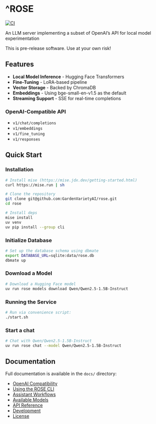 # ^ROSE

 [![CI](https://github.com/GardenVarietyAI/rose-server/actions/workflows/ci.yml/badge.svg)](https://github.com/GardenVarietyAI/rose-server/actions/workflows/ci.yml)

An LLM server implementing a subset of OpenAI’s API for local model experimentation

This is pre-release software. Use at your own risk!

## Features

- **Local Model Inference** - Hugging Face Transformers
- **Fine-Tuning** - LoRA-based pipeline
- **Vector Storage** - Backed by ChromaDB
- **Embeddings** - Using bge-small-en-v1.5 as the default
- **Streaming Support** - SSE for real-time completions

### OpenAI-Compatible API

- `v1/chat/completions`
- `v1/embeddings`
- `v1/fine_tuning`
- `v1/responses`

## Quick Start

### Installation

```bash
# Install mise (https://mise.jdx.dev/getting-started.html)
curl https://mise.run | sh

# Clone the repository
git clone git@github.com:GardenVarietyAI/rose.git
cd rose

# Install deps
mise install
uv venv
uv pip install --group cli
```

### Initialize Database

```bash
# Set up the database schema using dbmate
export DATABASE_URL=sqlite:data/rose.db
dbmate up
```

### Download a Model

```bash
# Download a Hugging Face model
uv run rose models download Qwen/Qwen2.5-1.5B-Instruct
```

### Running the Service

```bash
# Run via convenience script:
./start.sh
```

### Start a chat

```bash
# Chat with Qwen/Qwen2.5-1.5B-Instruct
uv run rose chat --model Qwen/Qwen2.5-1.5B-Instruct
```

## Documentation

Full documentation is available in the `docs/` directory:

- [OpenAI Compatibility](docs/openai-compatibility.md)
- [Using the ROSE CLI](docs/using-the-rose-cli.md)
- [Assistant Workflows](docs/assistant-workflows.md)
- [Available Models](docs/available-models.md)
- [API Reference](docs/api-reference.md)
- [Development](docs/development.md)
- [License](docs/license.md)
